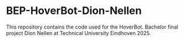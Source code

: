 # BEP-HoverBot-Dion-Nellen
This repository contains the code used for the HoverBot. Bachelor final project Dion Nellen at Technical University Eindhoven 2025.
